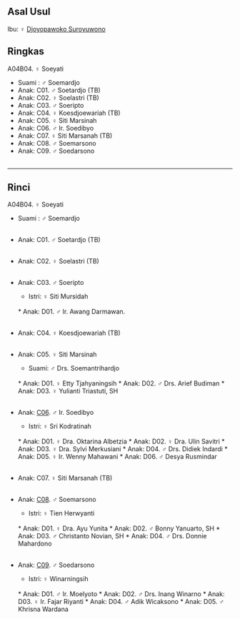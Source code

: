 ## Asal Usul

Ibu: ♀ [Djoyopawoko Suroyuwono][up] 

## Ringkas

A04B04. ♀ Soeyati
	<br/>

*	Suami : ♂ Soemardjo
	<br/>
*	Anak: C01. ♂ Soetardjo (TB)
*	Anak: C02. ♀ Soelastri (TB)
*	Anak: C03. ♂ Soeripto  
*	Anak: C04. ♀ Koesdjoewariah (TB) 
*	Anak: C05. ♀ Siti Marsinah
*	Anak: C06. ♂ Ir. Soedibyo 
*	Anak: C07. ♀ Siti Marsanah (TB) 
*	Anak: C08. ♂ Soemarsono
*	Anak: C09. ♂ Soedarsono
	<br/><br/>


-- -- --

## Rinci

A04B04. ♀ Soeyati
	<br/>

*	Suami : ♂ Soemardjo
	<br/><br/>

*	Anak: C01. ♂ Soetardjo (TB)
	<br/><br/>

*	Anak: C02. ♀ Soelastri (TB)
	<br/><br/>

*	Anak: C03. ♂ Soeripto  
	*	Istri: ♀ Siti Mursidah
	<br/>
	*	Anak: D01. ♂ Ir. Awang Darmawan.
	<br/><br/>

*	Anak: C04. ♀ Koesdjoewariah (TB) 
	<br/><br/>

*	Anak: C05. ♀ Siti Marsinah
	*	Suami: ♂ Drs. Soemantrihardjo
	<br/>
	*	Anak: D01. ♀ Etty Tjahyaningsih 
	*	Anak: D02. ♂ Drs. Arief Budiman
	*	Anak: D03. ♀ Yulianti Triastuti, SH
	<br/><br/>

*	Anak: [C06][A04B04C06]. ♂ Ir. Soedibyo 
	*	Istri: ♀ Sri Kodratinah
	<br/>
	*	Anak: D01. ♀ Dra. Oktarina Albetzia
	*	Anak: D02. ♀ Dra. Ulin Savitri
	*	Anak: D03. ♀ Dra. Sylvi Merkusiani
	*	Anak: D04. ♂ Drs. Didiek Indardi
	*	Anak: D05. ♀ Ir. Wenny Mahawani
	*	Anak: D06. ♂ Desya Rusmindar
	<br/><br/>

*	Anak: C07. ♀ Siti Marsanah (TB) 
	<br/><br/>

*	Anak: [C08][A04B04C08]. ♂ Soemarsono
	*	Istri: ♀ Tien Herwyanti
	<br/>
	*	Anak: D01. ♀ Dra. Ayu Yunita
	*	Anak: D02. ♂ Bonny Yanuarto, SH
	*	Anak: D03. ♂ Christanto Novian, SH
	*	Anak: D04. ♂ Drs. Donnie Mahardono
	<br/><br/>

*	Anak: [C09][A04B04C09]. ♂ Soedarsono
	*	Istri: ♀ Winarningsih
	<br/>
	*	Anak: D01. ♂ Ir. Moelyoto
	*	Anak: D02. ♂ Drs. Inang Winarno
	*	Anak: D03. ♀ Ir. Fajar Riyanti
	*	Anak: D04. ♂ Adik Wicaksono
	*	Anak: D05. ♂ Khrisna Wardana
	<br/><br/>

[up]: https://github.com/epsi-rns/gitodipuro/blob/master/tree/A04.md

[A04B04C06]: https://github.com/epsi-rns/gitodipuro/blob/master/tree/A04/B04/C06.md
[A04B04C08]: https://github.com/epsi-rns/gitodipuro/blob/master/tree/A04/B04/C08.md
[A04B04C09]: https://github.com/epsi-rns/gitodipuro/blob/master/tree/A04/B04/C09.md
